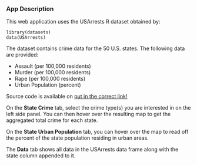 ### App Description

This web application uses the USArrests R dataset obtained by:
```{r}
library(datasets)
data(USArrests)
```
The dataset contains crime data for the 50 U.S. states. The following data are provided:

- Assault (per 100,000 residents)  
- Murder (per 100,000 residents)    
- Rape (per 100,000 residents)   
- Urban Population (percent)  

Source code is available on [put in the correct link!](www.google.com)

On the **State Crime** tab, select the crime type(s) you are interested in on the left side panel. You can then hover over the resulting map to get the aggregated total crime for each state.

On the **State Urban Population** tab, you can hover over the map to read off the percent of the state population residing in urban areas.  

The **Data** tab shows all data in the USArrests data frame along with the state column appended to it.


